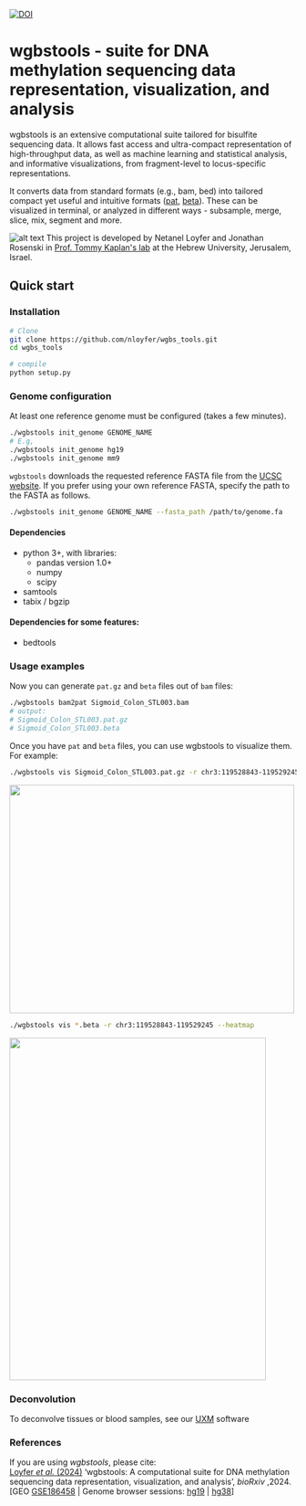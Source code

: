 [![DOI](https://zenodo.org/badge/doi/10.5281/zenodo.8164926.svg)](https://zenodo.org/badge/doi/10.5281/zenodo.8164926.svg)

# wgbstools - suite for DNA methylation sequencing data representation, visualization, and analysis
wgbstools is an extensive computational suite tailored for bisulfite sequencing data. 
It allows fast access and ultra-compact representation of high-throughput data,
as well as machine learning and statistical analysis, and informative visualizations, 
from fragment-level to locus-specific representations.

It converts data from standard formats (e.g., bam, bed) into tailored compact yet useful and intuitive formats ([pat](docs/pat_format.md), [beta](docs/beta_format.md)).
These can be visualized in terminal, or analyzed in different ways - subsample, merge, slice, mix, segment and more.

![alt text](docs/img/wgbstools_overview.png "wgbstools overview")
This project is developed by Netanel Loyfer and Jonathan Rosenski in [Prof. Tommy Kaplan's lab](https://www.cs.huji.ac.il/~tommy/) at the Hebrew University, Jerusalem, Israel.

## Quick start
### Installation

```bash
# Clone
git clone https://github.com/nloyfer/wgbs_tools.git
cd wgbs_tools

# compile
python setup.py
```

### Genome configuration
At least one reference genome must be configured (takes a few minutes).
```bash
./wgbstools init_genome GENOME_NAME
# E.g, 
./wgbstools init_genome hg19
./wgbstools init_genome mm9
```
`wgbstools` downloads the requested reference FASTA file from the [UCSC website](https://hgdownload.soe.ucsc.edu/downloads.html).
If you prefer using your own reference FASTA, specify the path to the FASTA as follows.
```bash
./wgbstools init_genome GENOME_NAME --fasta_path /path/to/genome.fa
```

#### Dependencies
- python 3+, with libraries:
    - pandas version 1.0+
    - numpy
    - scipy
- samtools
- tabix / bgzip
#### Dependencies for some features:
- bedtools


### Usage examples
Now you can generate `pat.gz` and `beta` files out of `bam` files:
```bash
./wgbstools bam2pat Sigmoid_Colon_STL003.bam
# output:
# Sigmoid_Colon_STL003.pat.gz
# Sigmoid_Colon_STL003.beta
```

Once you have `pat` and `beta` files, you can use wgbstools to visualize them. For example:

```bash
./wgbstools vis Sigmoid_Colon_STL003.pat.gz -r chr3:119528843-119529245
```
<!--![alt text](docs/img/colon.pat.png "pat vis example" =100x100)-->
<img src="docs/img/colon.pat.png" width="500" height="400" />

```bash
./wgbstools vis *.beta -r chr3:119528843-119529245 --heatmap
```
<!--![alt text](docs/img/colon.beta.png "beta vis example")-->
<img src="docs/img/colon.beta.png" width="450" height="600" />

### Deconvolution
To deconvolve tissues or blood samples, see our [UXM](https://github.com/nloyfer/UXM_deconv) software

### References
If you are using *wgbstools*, please cite:
<br>[Loyfer *et al.* (2024)](https://www.biorxiv.org/content/10.1101/2024.05.08.593132v1) ‘wgbstools: A computational suite for DNA methylation sequencing data representation, visualization, and analysis’, *bioRxiv* ,2024.
<br>[GEO [GSE186458](https://www.ncbi.nlm.nih.gov/geo/query/acc.cgi?acc=GSE186458) | Genome browser sessions: [hg19](https://genome-euro.ucsc.edu/s/Tomkap/Atlas_hg19) | [hg38](https://genome-euro.ucsc.edu/s/Tomkap/Atlas_hg38)]

